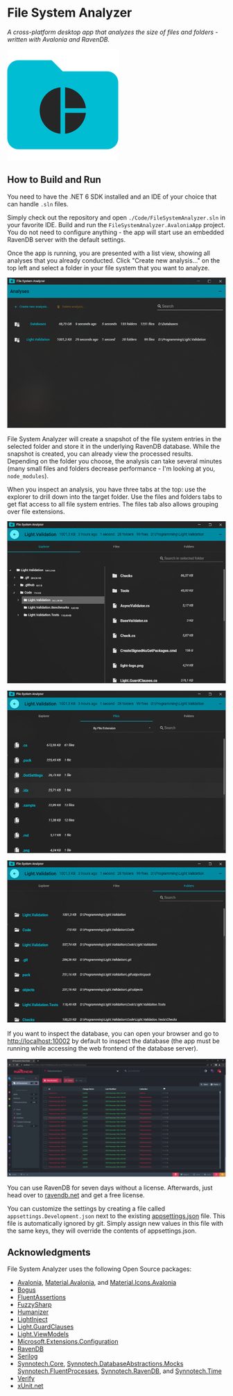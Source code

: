 # File System Analyzer

*A cross-platform desktop app that analyzes the size of files and folders - written with Avalonia and RavenDB.*

![Light Libraries Logo](/Design/file-system-analyzer-icon-256x256.png)

## How to Build and Run

You need to have the .NET 6 SDK installed and an IDE of your choice that can handle `.sln` files. 

Simply check out the repository and open `./Code/FileSystemAnalyzer.sln` in your favorite IDE. Build and run the `FileSystemAnalyzer.AvaloniaApp` project. You do not need to configure anything - the app will start use an embedded RavenDB server with the default settings.

Once the app is running, you are presented with a list view, showing all analyses that you already conducted. Click "Create new analysis..." on the top left and select a folder in your file system that you want to analyze.

![Light Libraries Logo](/Design/analyses-list-view.png)

File System Analyzer will create a snapshot of the file system entries in the selected folder and store it in the underlying RavenDB database. While the snapshot is created, you can already view the processed results. Depending on the folder you choose, the analysis can take several minutes (many small files and folders decrease performance - I'm looking at you, `node_modules`).

When you inspect an analysis, you have three tabs at the top: use the explorer to drill down into the target folder. Use the files and folders tabs to get flat access to all file system entries. The files tab also allows grouping over file extensions.

![Light Libraries Logo](/Design/explorer.png)

![Light Libraries Logo](/Design/files-view.png)

![Light Libraries Logo](/Design/folders-view.png)

If you want to inspect the database, you can open your browser and go to [http://localhost:10002](http://localhost:10002) by default to inspect the database (the app must be running while accessing the web frontend of the database server).

![Light Libraries Logo](/Design/ravendb.png)

You can use RavenDB for seven days without a license. Afterwards, just head over to [ravendb.net](https://ravendb.net/buy) and get a free license.

You can customize the settings by creating a file called `appsettings.Development.json` next to the existing [appsettings.json](https://github.com/feO2x/FileSystemAnalyzer/blob/main/Code/FileSystemAnalyzer.AvaloniaApp/appsettings.json) file. This file is automatically ignored by git. Simply assign new values in this file with the same keys, they will override the contents of appsettings.json.

## Acknowledgments

File System Analyzer uses the following Open Source packages:

- [Avalonia](https://avaloniaui.net/), [Material.Avalonia](https://github.com/AvaloniaCommunity/Material.Avalonia), and [Material.Icons.Avalonia](https://github.com/SKProCH/Material.Icons)
- [Bogus](https://github.com/bchavez/Bogus)
- [FluentAssertions](https://fluentassertions.com/)
- [FuzzySharp](https://github.com/JakeBayer/FuzzySharp)
- [Humanizer](https://humanizr.net/)
- [LightInject](https://www.lightinject.net/)
- [Light.GuardClauses](https://github.com/feO2x/Light.GuardClauses)
- [Light.ViewModels](https://github.com/feO2x/Light.ViewModels)
- [Microsoft.Extensions.Configuration](https://learn.microsoft.com/en-us/dotnet/core/extensions/configuration)
- [RavenDB](https://ravendb.net/)
- [Serilog](https://serilog.net/)
- [Synnotech.Core](https://github.com/Synnotech-AG/Synnotech.Core), [Synnotech.DatabaseAbstractions.Mocks](https://github.com/Synnotech-AG/Synnotech.DatabaseAbstractions.Mocks) [Synnotech.FluentProcesses](https://github.com/Synnotech-AG/Synnotech.FluentProcesses), [Synnotech.RavenDB](https://github.com/Synnotech-AG/Synnotech.RavenDB), and [Synnotech.Time](https://github.com/Synnotech-AG/Synnotech.Time)
- [Verify](https://github.com/VerifyTests/Verify)
- [xUnit.net](https://github.com/xunit/xunit)
